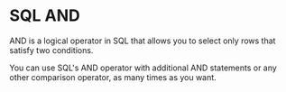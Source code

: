 # SQL AND

AND is a logical operator in SQL that allows you to select only rows that satisfy two conditions.

You can use SQL's AND operator with additional AND statements or any other comparison operator, as many times as you want.